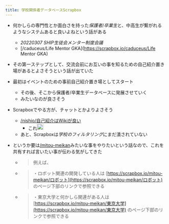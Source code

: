 ```yaml
---
title: 学校関係者データベースScrapbox
---
```


* 何かしらの専門性とか面白さを持った*保護者*/*卒業生*と、中高生が繋がれるようなシステムあると良いよねという話がある
  
  * *20220307 SHIP生徒会メンター制度会議*
  * \[/caduceus/Life Mentor GKA\](https://scrapbox.io/caduceus/Life Mentor GKA)
* その第一ステップとして、交流会前にお互いの事を知るための自己紹介置き場があるとよさそうという話が出ていた

* 最初はイベントのための事前自己紹介置き場としてスタート
  
  * その後、そこから保護者/卒業生データベースに発展させていく
  * みたいなのが良さそう
* Scrapboxでやる方が、チャットとかよりよさそう
  
  * [/nishio/自己紹介はWikiが良い](https://scrapbox.io/nishio/自己紹介はWikiが良い)
    * これ<img src='https://scrapbox.io/api/pages/blu3mo-public/blu3mo/icon' alt='blu3mo.icon' height="19.5"/>
  * あと、Scrapboxは*学校のフィルタリング*にまだ潰されていない
* というか要は[/mitou-meikan](https://scrapbox.io/mitou-meikan)みたいな事をやりたいという話なので、これを共有すれば言いたい事が伝わる気がしてきた
  
  * 
     > 
     > 例えば、
  
  * 
     > 
     > ・ロボット関連の開発している人は [https://scrapbox.io/mitou-meikan/ロボット](https://scrapbox.io/mitou-meikan/ロボット) のページ下部のリンクで参照できる
  
  * 
     > 
     > ・東京大学と何かしら関連がある人は [https://scrapbox.io/mitou-meikan/東京大学](https://scrapbox.io/mitou-meikan/東京大学) のページ下部のリンクで参照できる
